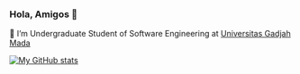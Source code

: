 ### Hola, Amigos 👋

🌱 I’m Undergraduate Student of Software Engineering at [Universitas Gadjah Mada](https://www.ugm.ac.id/)

[![My GitHub stats](https://github-readme-stats-rinogen.vercel.app/api?username=rinogen&show_icons=true&theme=radical)](https://github-readme-stats-rinogen.vercel.app/)


<!--
**rinogen/rinogen** is a ✨ _special_ ✨ repository because its `README.md` (this file) appears on your GitHub profile.

Here are some ideas to get you started:

- 🔭 I’m currently working on ...
- 🌱 I’m currently learning ...
- 👯 I’m looking to collaborate on ...
- 🤔 I’m looking for help with ...
- 💬 Ask me about ...
- 📫 How to reach me: ...
- 😄 Pronouns: ...
- ⚡ Fun fact: ...
-->
